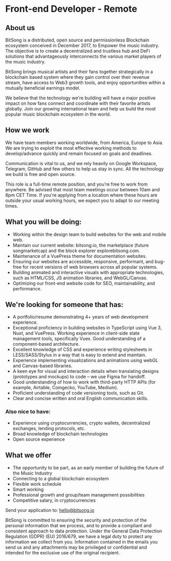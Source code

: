 # Front-end Developer - Remote 

## About us

BitSong is a distributed, open source and permissionless Blockchain ecosystem conceived in December 2017, to Empower the music industry. The objective is to create a decentralized and trustless hub and DeFi solutions that advantageously interconnects the various market players of the music industry.

BitSong brings musical artists and their fans together strategically in a blockchain based system where they gain control over their revenue stream, have access to Web3 growth tools, and enjoy opportunities within a mutually beneficial earnings model.

We believe that the technology we're building will have a major positive impact on how fans connect and coordinate with their favorite artists globally. Join our growing international team and help us build the most popular music blockchain ecosystem in the world.

## How we work

We have team members working worldwide, from America, Europe to Asia.
We are trying to exploit the most effective working methods to develop/advance quickly and remain focused on goals and deadlines.

Communication is vital to us, and we rely heavily on Google Workspace, Telegram, GitHub and few others to help us stay in sync. All the technology we build is free and open source.

This role is a full-time remote position, and you’re free to work from anywhere. Be advised that most team meetings occur between 10am and 8pm CET Time. If you're applying from a location where these hours are outside your usual working hours, we expect you to adapt to our meeting times.

## What you will be doing:

- Working within the design team to build websites for the web and mobile web.
- Maintain our current website: bitsong.io, the marketplace (future songmarketcap) and the block explorer explorebitsong.com.
- Maintenance of a VuePress theme for documentation websites.
- Ensuring our websites are accessible, responsive, performant, and bug-free for recent versions of web browsers across all popular systems.
- Building animated and interactive visuals with appropriate technologies, such as HTML/CSS, JS animation libraries, and WebGL/Canvas.
- Optimizing our front-end website code for SEO, maintainability, and performance.

## We're looking for someone that has:

- A portfolio/resume demonstrating 4+ years of web development experience.
- Exceptional proficiency in building websites in TypeScript using Vue 3, Nuxt, and VuePress. Working experience in client-side state management tools, specifically Vuex. Good understanding of a component-based architecture.
- Excellent knowledge of CSS and experience writing stylesheets in LESS/SASS/Stylus in a way that is easy to extend and maintain.
- Experience implementing visualizations and animations using webGL and Canvas-based libraries.
- A keen eye for visual and interaction details when translating designs (prototypes and mockups) to code – we use Figma for handoff.
- Good understanding of how to work with third-party HTTP APIs (for example, Airtable, Coingecko, YouTube, Medium).
- Proficient understanding of code versioning tools, such as Git.
- Clear and concise written and oral English communication skills.


### Also nice to have:

- Experience using cryptocurrencies, crypto wallets, decentralized exchanges, lending protocols, etc.
- Broad knowledge of blockchain technologies
- Open source experience

## What we offer

- The opportunity to be part, as an early member of building the future of the Music Industry
- Connecting to a global blockchain ecosystem
- Flexible work schedule
- Smart working
- Professional growth and group/team management possibilities
- Competitive salary, in cryptocurrencies


Send your application to: hello@bitsong.io

BitSong is committed to ensuring the security and protection of the personal information that we process, and to provide a compliant and consistent approach to data protection.
Under the General Data Protection Regulation (GDPR) (EU) 2016/679, we have a legal duty to protect any information we collect from you. Information contained in the emails you send us and any attachments may be privileged or confidential and intended for the exclusive use of the original recipient.

